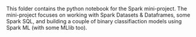This folder contains the python notebook for the Spark mini-project. The mini-project focuses on working with Spark Datasets & Dataframes, some Spark SQL, and building a couple of binary classifiaction models using Spark ML (with some MLlib too).
